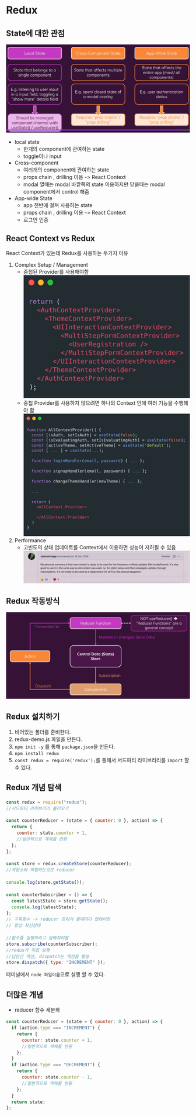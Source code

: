 # Redux

## State에 대한 관점

![](images/2022-06-07-22-39-48.png)

- local state
  - 한개의 component에 관여하는 state
  - toggle이나 input
- Cross-component
  - 여러개의 component에 관여하는 state
  - props chain , drilling 이용 -> React Context
  - modal 열때는 modal 바깥쪽의 state 이용하지만 닫을때는 modal component에서 control 해줌
- App-wide State
  - app 전반에 걸쳐 사용하는 state
  - props chain , drilling 이용 -> React Context
  - 로그인 인증

## React Context vs Redux

React Context가 있는데 Redux를 사용하는 두가지 이유

1. Complex Setup / Management
   - 중첩된 Provider를 사용해야함
     ![](images/2022-06-07-22-45-00.png)
   - 중첩 Provider를 사용하지 않으려면 하나의 Context 안에 여러 기능을 수행해야 함
     ![](images/2022-06-07-22-44-43.png)
2. Performance
   - 고빈도의 상태 업데이트를 Context에서 이용하면 성능이 저하될 수 있음
     ![](images/2022-06-07-22-45-14.png)

## Redux 작동방식

![](images/2022-06-07-23-33-59.png)

## Redux 설치하기

1. 비어있는 폴더를 준비한다.
2. redux-demo.js 파일을 만든다.
3. `npm init -y` 를 통해 `package.json`을 만든다.
4. `npm install redux`
5. `const redux = require('redux');`를 통해서 서드파티 라이브러리를 `import` 할 수 있다.

## Redux 개념 탐색

```javascript
const redux = require("redux");
//서드파티 라이브러리 불러오기

const counterReducer = (state = { counter: 0 }, action) => {
  return {
    counter: state.counter + 1,
    //일반적으로 객체를 반환
  };
};

const store = redux.createStore(counterReducer);
//저장소와 작업하는것은 reducer

console.log(store.getState());

const counterSubscriber = () => {
  const latestState = store.getState();
  console.log(latestState);
};
// 구독함수 -> reducer 트리거 될때마다 업데이트
// 항상 최신상태

//함수를 실행하라고 말해줘야함
store.subscribe(counterSubscriber);
//redux가 직접 실행
//남은건 액션, dispatch는 액션을 발송
store.dispatch({ type: "INCREMENT" });
```

터미널에서 `node 파일이름`으로 실행 할 수 있다.

## 더많은 개념

- reducer 함수 세분화

```javascript
const counterReducer = (state = { counter: 0 }, action) => {
  if (action.type === "INCREMENT") {
    return {
      counter: state.counter + 1,
      //일반적으로 객체를 반환
    };
  }
  if (action.type === "DECREMENT") {
    return {
      counter: state.counter - 1,
      //일반적으로 객체를 반환
    };
  }
  return state;
};
```
